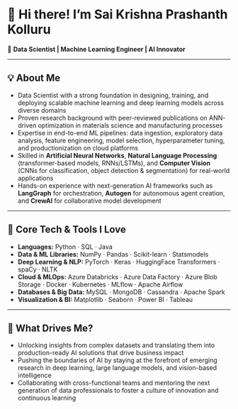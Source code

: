 # 👋 Hi there! I’m Sai Krishna Prashanth Kolluru

🚀 **Data Scientist | Machine Learning Engineer | AI Innovator**

---

## 💡 About Me
- Data Scientist with a strong foundation in designing, training, and deploying scalable machine learning and deep learning models across diverse domains  
- Proven research background with peer-reviewed publications on ANN-driven optimization in materials science and manufacturing processes  
- Expertise in end-to-end ML pipelines: data ingestion, exploratory data analysis, feature engineering, model selection, hyperparameter tuning, and productionization on cloud platforms  
- Skilled in **Artificial Neural Networks**, **Natural Language Processing** (transformer-based models, RNNs/LSTMs), and **Computer Vision** (CNNs for classification, object detection & segmentation) for real-world applications  
- Hands-on experience with next-generation AI frameworks such as **LangGraph** for orchestration, **Autogen** for autonomous agent creation, and **CrewAI** for collaborative model development  

---

## 🔧 Core Tech & Tools I Love
- **Languages:** Python · SQL · Java  
- **Data & ML Libraries:** NumPy · Pandas · Scikit-learn · Statsmodels  
- **Deep Learning & NLP:** PyTorch · Keras · HuggingFace Transformers · spaCy · NLTK  
- **Cloud & MLOps:** Azure Databricks · Azure Data Factory · Azure Blob Storage · Docker · Kubernetes · MLflow · Apache Airflow  
- **Databases & Big Data:** MySQL · MongoDB · Cassandra · Apache Spark  
- **Visualization & BI:** Matplotlib · Seaborn · Power BI · Tableau  

---

## 🌟 What Drives Me?
- Unlocking insights from complex datasets and translating them into production-ready AI solutions that drive business impact  
- Pushing the boundaries of AI by staying at the forefront of emerging research in deep learning, large language models, and vision-based intelligence  
- Collaborating with cross-functional teams and mentoring the next generation of data professionals to foster a culture of innovation and continuous learning
